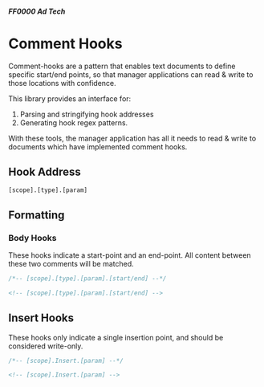 ##### FF0000 Ad Tech

# Comment Hooks

Comment-hooks are a pattern that enables text documents to define specific start/end points, so that manager applications can read & write to those locations with confidence.

This library provides an interface for:

1. Parsing and stringifying hook addresses
2. Generating hook regex patterns.

With these tools, the manager application has all it needs to read & write to documents which have implemented comment hooks.

## Hook Address

`[scope].[type].[param]`

## Formatting

### Body Hooks

These hooks indicate a start-point and an end-point. All content between these two comments will be matched.

```javascript
/*-- [scope].[type].[param].[start/end] --*/
```

```html
<!-- [scope].[type].[param].[start/end] -->
```

## Insert Hooks

These hooks only indicate a single insertion point, and should be considered write-only.

```javascript
/*-- [scope].Insert.[param] --*/
```

```html
<!-- [scope].Insert.[param] -->
```
